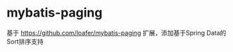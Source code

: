 mybatis-paging
==============

基于 https://github.com/loafer/mybatis-paging 扩展，添加基于Spring Data的Sort排序支持